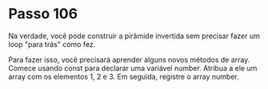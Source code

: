 # Passo 106

Na verdade, você pode construir a pirâmide invertida sem precisar fazer um loop "para trás" como fez.

Para fazer isso, você precisará aprender alguns novos métodos de array. Comece usando const para declarar uma variável number. Atribua a ele um array com os elementos 1, 2 e 3. Em seguida, registre o array number.